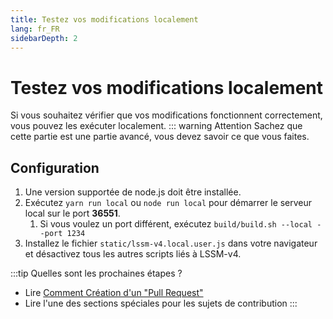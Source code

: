 ```yaml
---
title: Testez vos modifications localement
lang: fr_FR
sidebarDepth: 2
---
```


# Testez vos modifications localement
Si vous souhaitez vérifier que vos modifications fonctionnent correctement, vous pouvez les exécuter localement.
::: warning Attention
Sachez que cette partie est une partie avancé, vous devez savoir ce que vous faites.

## Configuration
1. Une version supportée de node.js doit être installée.
2. Exécutez `yarn run local` ou `node run local` pour démarrer le serveur local sur le port **36551**.
    1. Si vous voulez un port différent, exécutez `build/build.sh --local --port 1234`
4. Installez le fichier `static/lssm-v4.local.user.js` dans votre navigateur et désactivez tous les autres scripts liés à LSSM-v4.

:::tip Quelles sont les prochaines étapes ?
* Lire [Comment Création d'un "Pull Request"](./prs.md)
* Lire l'une des sections spéciales pour les sujets de contribution
  :::
